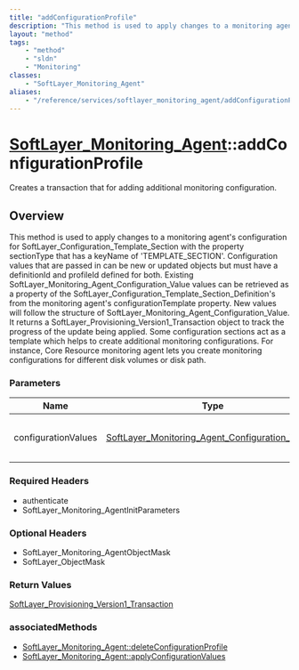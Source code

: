 ```yaml
---
title: "addConfigurationProfile"
description: "This method is used to apply changes to a monitoring agent's configuration for SoftLayer_Configuration_Template_Section... "
layout: "method"
tags:
    - "method"
    - "sldn"
    - "Monitoring"
classes:
    - "SoftLayer_Monitoring_Agent"
aliases:
    - "/reference/services/softlayer_monitoring_agent/addConfigurationProfile"
---
```

# [SoftLayer_Monitoring_Agent](/reference/services/SoftLayer_Monitoring_Agent)::addConfigurationProfile

Creates a transaction that for adding additional monitoring configuration.


## Overview 
This method is used to apply changes to a monitoring agent's configuration for SoftLayer_Configuration_Template_Section with the property sectionType that has a keyName of 'TEMPLATE_SECTION'. Configuration values that are passed in can be new or updated objects but must have a definitionId and profileId defined for both. Existing SoftLayer_Monitoring_Agent_Configuration_Value values can be retrieved as a property of the SoftLayer_Configuration_Template_Section_Definition's from the monitoring agent's configurationTemplate property. New values will follow the structure of SoftLayer_Monitoring_Agent_Configuration_Value. It returns a SoftLayer_Provisioning_Version1_Transaction object to track the progress of the update being applied. Some configuration sections act as a template which helps to create additional monitoring configurations. For instance, Core Resource monitoring agent lets you create monitoring configurations for different disk volumes or disk path. 

### Parameters 
|Name | Type | Description |
| --- | --- | --- |
|configurationValues| <a href='/reference/datatypes/SoftLayer_Monitoring_Agent_Configuration_Value'>SoftLayer_Monitoring_Agent_Configuration_Value[] </a>| Array of values to be set for the|


### Required Headers
* authenticate
* SoftLayer_Monitoring_AgentInitParameters

### Optional Headers
* SoftLayer_Monitoring_AgentObjectMask
* SoftLayer_ObjectMask

### Return Values
<a href='/reference/datatypes/SoftLayer_Provisioning_Version1_Transaction'>SoftLayer_Provisioning_Version1_Transaction </a>


### associatedMethods

*  [SoftLayer_Monitoring_Agent::deleteConfigurationProfile](/reference/services/SoftLayer_Monitoring_Agent/deleteConfigurationProfile )
*  [SoftLayer_Monitoring_Agent::applyConfigurationValues](/reference/services/SoftLayer_Monitoring_Agent/applyConfigurationValues )

